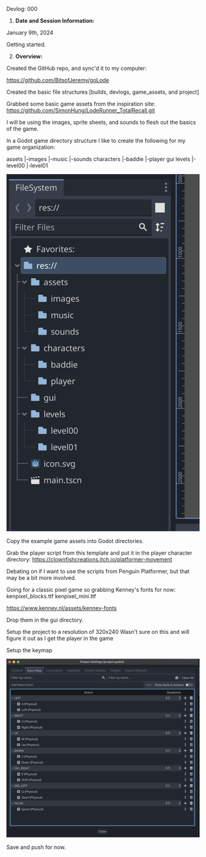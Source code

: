 Devlog: 000

1. **Date and Session Information:**

January 9th, 2024

Getting started.


2. **Overview:**

Created the GitHub repo, and sync'd it to my computer:

https://github.com/BitsofJeremy/goLode

Created the basic file structures [builds, devlogs, game_assets, and project]

Grabbed some basic game assets from the inspiration site:
https://github.com/SimonHung/LodeRunner_TotalRecall.git

I will be using the images, sprite sheets, and sounds to flesh out the basics of the game.

In a Godot game directory structure I like to create the following for my game organization:

assets
 |-images
 |-music
 |-sounds
characters
 |-baddie
 |-player
gui
levels
 |-level00
 |-level01

![000_game_organization](./media/000_game_organization.png)

Copy the example game assets into Godot directories.

Grab the player script from this template and put it in the player character directory:
https://clownfishcreations.itch.io/platformer-movement

Debating on if I want to use the scripts from Penguin Platformer, but that may be a bit more involved.

Going for a classic pixel game so grabbing Kenney's fonts for now:
  kenpixel_blocks.ttf
  kenpixel_mini.ttf

https://www.kenney.nl/assets/kenney-fonts

Drop them in the gui directory.

Setup the project to a resolution of 320x240
  Wasn't sure on this and will figure it out as I get the player in the game

Setup the keymap

![000_keymap_setup](./media/000_keymap_setup.png)

Save and push for now.
